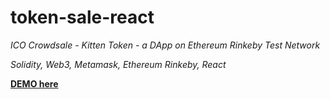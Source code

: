# token-sale-react
*ICO Crowdsale - Kitten Token - a DApp on Ethereum Rinkeby Test Network*

*Solidity, Web3, Metamask, Ethereum Rinkeby, React*

**[DEMO here](https://ziweidream.github.io/token-sale-react/)**
